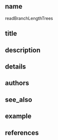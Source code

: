 ## name
readBranchLengthTrees
## title
## description
## details
## authors
## see_also
## example
## references

